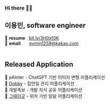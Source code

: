 ### Hi there 🙋‍♂️
## 이용민, software engineer 


:star2: **resume** &nbsp;&nbsp;[bit.ly/3H0xf0K](https://bit.ly/3H0xf0K)  
:star2: **email**  &nbsp;&nbsp;&nbsp;&nbsp;&nbsp; eymin1259@kakao.com 
<br/>
<br/>
<!--
:star2: **blog**&nbsp;&nbsp;&nbsp;&nbsp;&nbsp;&nbsp;&nbsp;&nbsp;&nbsp;[yongminlee26.tistory.com](https://yongminlee26.tistory.com/)
-->


## Released Application
:star2: pAInter - ChatGPT 기반 이미지 변형 어플리케이션 <br/>
:star2: [Dobby](https://apps.apple.com/kr/app/id1658783993) - 집안일 관리 어플리케이션 <br/>
:star2: 개발족보 - 개발 지식 공유 어플리케이션 <br/>
:star2: [그때이곳](https://apps.apple.com/us/app/id1585791289) - 위치 기반 알람 어플리케이션 <br/>




<!--
**eymin1259/eymin1259** is a ✨ _special_ ✨ repository because its `README.md` (this file) appears on your GitHub profile.

Here are some ideas to get you started:

- 🔭 I’m currently working on ...
- 🌱 I’m currently learning ...
- 👯 I’m looking to collaborate on ...
- 🤔 I’m looking for help with ...
- 💬 Ask me about ...
- 📫 How to reach me: ...
- 😄 Pronouns: ...
- ⚡ Fun fact: ...
-->
